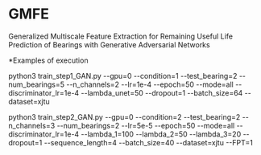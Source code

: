 # GMFE
Generalized Multiscale Feature Extraction for Remaining Useful Life Prediction of Bearings with Generative Adversarial Networks

*Examples of execution

python3 train_step1_GAN.py --gpu=0 --condition=1 --test_bearing=2 --num_bearings=5 --n_channels=2 --lr=1e-4 --epoch=50 --mode=all --discriminator_lr=1e-4 --lambda_unet=50 --dropout=1 --batch_size=64 --dataset=xjtu

python3 train_step2_GAN.py --gpu=0 --condition=2 --test_bearing=2 --n_channels=3 --num_bearings=2 --lr=5e-5 --epoch=50 --mode=all --discriminator_lr=1e-4 --lambda_1=100 --lambda_2=50 --lambda_3=20 --dropout=1 --sequence_length=4 --batch_size=40 --dataset=xjtu --FPT=1 
